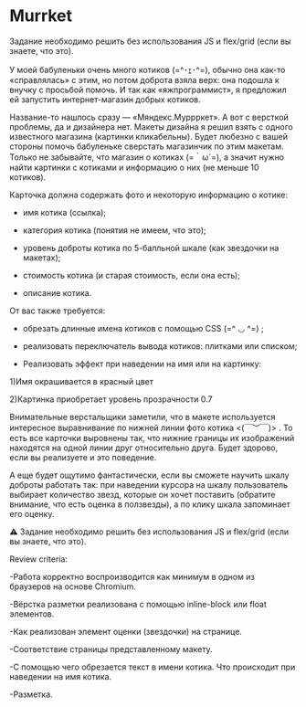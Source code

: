 # Murrket
Задание необходимо решить без использования JS и flex/grid (если вы знаете, что это). 

У моей бабуленьки очень много котиков (=^･ｪ･^=), обычно она как-то «справлялась» с этим, но потом доброта взяла верх: она подошла к внучку с просьбой помочь. И так как «яжпрограммист», я предложил ей запустить интернет-магазин добрых котиков.

Название-то нашлось сразу — «Мяндекс.Муррркет». А вот с версткой проблемы, да и дизайнера нет. Макеты дизайна я решил взять с одного известного магазина (картинки кликабельны).
Будет любезно с вашей стороны помочь бабуленьке сверстать магазинчик по этим макетам. Только не забывайте, что магазин о котиках (=｀ω´=), а значит нужно найти картинки с котиками и информацию о них (не меньше 10 котиков).

Карточка должна содержать фото и некоторую информацию о котике:

- имя котика (ссылка);

- категория котика (понятия не имеем, что это);

- уровень доброты котика по 5-балльной шкале (как звездочки на макетах);

- стоимость котика (и старая стоимость, если она есть);

- описание котика.

От вас также требуется:

- обрезать длинные имена котиков с помощью CSS (=^ ◡ ^=) ;

- реализовать переключатель вывода котиков: плитками или списком;

- Реализовать эффект при наведении на имя или на картинку:

1)Имя окрашивается в красный цвет

2)Картинка приобретает уровень прозрачности 0.7

   

Внимательные верстальщики заметили, что в макете используется интересное выравнивание по нижней линии фото котика <(￣︶￣)> . То есть все карточки выровнены так, что нижние границы их изображений находятся на одной линии друг относительно друга. Будет здорово, если вы реализуете и это поведение.

А еще будет ощутимо фантастически, если вы сможете научить шкалу доброты работать так: при наведении курсора на шкалу пользователь выбирает количество звезд, которые он хочет поставить (обратите внимание, что есть оценка в ползвезды), а по клику шкала запоминает его оценку.

 ⚠️ Задание необходимо решить без использования JS и flex/grid (если вы знаете, что это).
 
Review criteria:
 
-Работа корректно воспроизводится как минимум в одном из браузеров на основе Chromium.

-Вёрстка разметки реализована с помощью inline-block или float элементов.

-Как реализован элемент оценки (звездочки) на странице.

-Соответствие страницы представленному макету.

-С помощью чего обрезается текст в имени котика. Что происходит при наведении на имя котика.

-Разметка.
